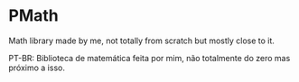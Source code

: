 # PMath

Math library made by me, not totally from scratch but mostly close to it.

PT-BR: Biblioteca de matemática feita por mim, não totalmente do zero mas próximo a isso.
